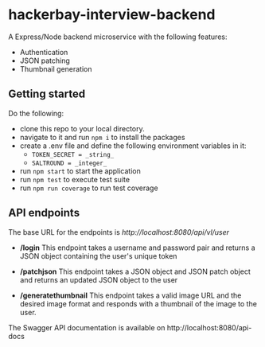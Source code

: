 #   hackerbay-interview-backend
A Express/Node backend microservice with the following features:

+   Authentication
+   JSON patching
+   Thumbnail generation

##  Getting started
Do the following: 
+   clone this repo to your local directory.
+   navigate to it and run `npm i` to install the packages
+   create a .env file and define the following environment variables in it:
    +   `TOKEN_SECRET = _string_`
    +   `SALTROUND = _integer_`
+   run `npm start` to start the application
+   run `npm test` to execute test suite
+   run `npm run coverage` to run test coverage

##  API endpoints
The base URL for the endpoints is *http://localhost:8080/api/vl/user*

+   **/login**
    This endpoint takes a username and password pair and returns a JSON object containing the user's unique token


+   **/patchjson**
    This endpoint takes a JSON object and JSON patch object and returns an updated JSON object to the user


+   **/generatethumbnail**
    This endpoint takes a valid image URL and the desired image format and responds with a thumbnail of the image to the user.


The Swagger API documentation is available on http://localhost:8080/api-docs
